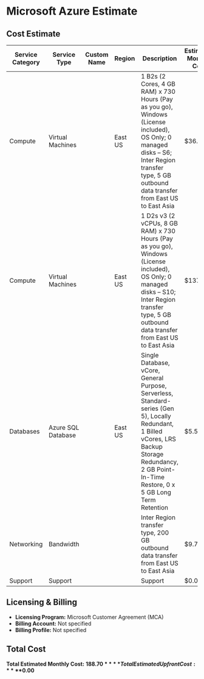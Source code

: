# Microsoft Azure Estimate

## Cost  Estimate

| Service Category | Service Type          | Custom Name | Region  | Description | Estimated Monthly Cost | Estimated Upfront Cost |
|-----------------|----------------------|-------------|---------|-------------|------------------------|------------------------|
| Compute        | Virtual Machines      |             | East US | 1 B2s (2 Cores, 4 GB RAM) x 730 Hours (Pay as you go), Windows (License included), OS Only; 0 managed disks – S6; Inter Region transfer type, 5 GB outbound data transfer from East US to East Asia | $36.21 | $0.00 |
| Compute        | Virtual Machines      |             | East US | 1 D2s v3 (2 vCPUs, 8 GB RAM) x 730 Hours (Pay as you go), Windows (License included), OS Only; 0 managed disks – S10; Inter Region transfer type, 5 GB outbound data transfer from East US to East Asia | $137.24 | $0.00 |
| Databases      | Azure SQL Database    |             | East US | Single Database, vCore, General Purpose, Serverless, Standard-series (Gen 5), Locally Redundant, 1 Billed vCores, LRS Backup Storage Redundancy, 2 GB Point-In-Time Restore, 0 x 5 GB Long Term Retention | $5.51 | $0.00 |
| Networking     | Bandwidth             |             |         | Inter Region transfer type, 200 GB outbound data transfer from East US to East Asia | $9.75 | $0.00 |
| Support       | Support               |             |         | Support | $0.00 | $0.00 |

## Licensing & Billing

- **Licensing Program:** Microsoft Customer Agreement (MCA)
- **Billing Account:** Not specified
- **Billing Profile:** Not specified

## Total Cost

**Total Estimated Monthly Cost:** **$188.70**  
**Total Estimated Upfront Cost:** **$0.00**



